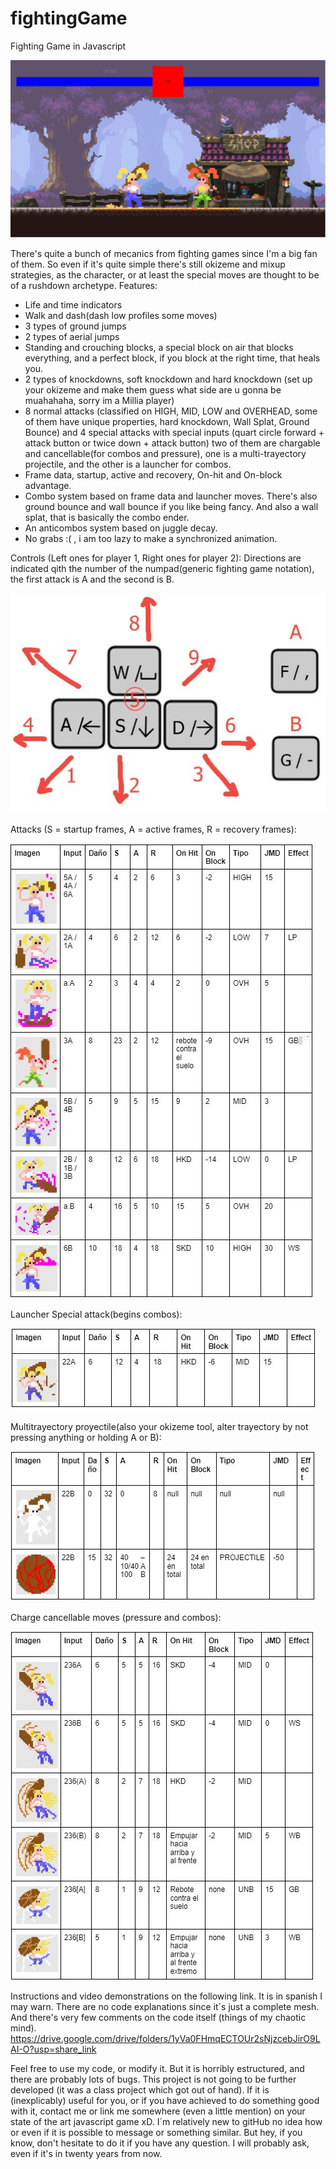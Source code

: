 # fightingGame
Fighting Game in Javascript

![Imagen ejemplo del juego](https://github.com/Eric11195/fightingGame/blob/main/ReadMeMedia/Demo.JPG)

There's quite a bunch of mecanics from fighting games since I'm a big fan of them. So even if it's quite simple there's still okizeme and mixup strategies, as the character, or at least the special moves are thought to be of a rushdown archetype.
Features:
- Life and time indicators
- Walk and dash(dash low profiles some moves)
- 3 types of ground jumps
- 2 types of aerial jumps
- Standing and crouching blocks, a special block on air that blocks everything, and a perfect block, if you block at the right time, that heals you.
- 2 types of knockdowns, soft knockdown and hard knockdown (set up your okizeme and make them guess what side are u gonna be muahahaha, sorry im a Millia player) 
- 8 normal attacks (classified on HIGH, MID, LOW and OVERHEAD, some of them have unique properties, hard knockdown, Wall Splat, Ground Bounce) and 4 special attacks with special inputs (quart circle forward + attack button  or twice down + attack button) two of them are chargable and cancellable(for combos and pressure), one is a multi-trayectory projectile, and the other is a launcher for combos.
- Frame data, startup, active and recovery, On-hit and On-block advantage.
- Combo system based on frame data and launcher moves. There's also ground bounce and wall bounce if you like being fancy. And also a wall splat, that is basically the combo ender.
- An anticombos system based on juggle decay.
- No grabs :( , i am too lazy to make a synchronized animation.

Controls (Left ones for player 1, Right ones for player 2):
Directions are indicated qith the number of the numpad(generic fighting game notation), the first attack is A and the second is B.

![Imagen ejemplo del juego](https://github.com/Eric11195/fightingGame/blob/main/ReadMeMedia/Controles.JPG)

Attacks (S = startup frames, A = active frames, R = recovery frames):

![Imagen ejemplo del juego](https://github.com/Eric11195/fightingGame/blob/main/ReadMeMedia/Ataques.JPG)

Launcher Special attack(begins combos):

![Imagen ejemplo del juego](https://github.com/Eric11195/fightingGame/blob/main/ReadMeMedia/22A.JPG)

Multitrayectory proyectile(also your okizeme tool, alter trayectory by not pressing anything or holding A or B):

![Imagen ejemplo del juego](https://github.com/Eric11195/fightingGame/blob/main/ReadMeMedia/22B.JPG)

Charge cancellable moves (pressure and combos):

![Imagen ejemplo del juego](https://github.com/Eric11195/fightingGame/blob/main/ReadMeMedia/236.JPG)

Instructions and video demonstrations on the following link. It is in spanish I may warn. There are no code explanations since it´s just a complete mesh. And there's very few comments on the code itself (things of my chaotic mind).
https://drive.google.com/drive/folders/1yVa0FHmqECTOUr2sNjzcebJirO9LAI-O?usp=share_link

Feel free to use my code, or modify it. But it is horribly estructured, and there are probably lots of bugs. This project is not going to be further developed (it was a class project which got out of hand). If it is (inexplicably) useful for you, or if you have achieved to do something good with it, contact me or link me somewhere (even a little mention) on your state of the art javascript game xD. 
I´m relatively new to gitHub no idea how or even if it is possible to message or something similar. But hey, if you know, don't hesitate to do it if you have any question. I will probably ask, even if it's in twenty years from now.
